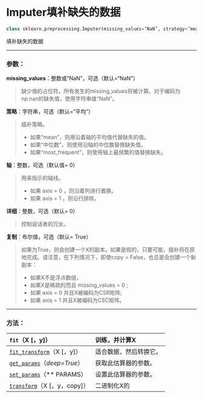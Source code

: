 # Imputer填补缺失的数据

```py
class sklearn.preprocessing.Imputer(missing_values=’NaN’, strategy=’mean’, axis=0, verbose=0, copy=True)
```

填补缺失的数据

---

### 参数：

**missing\_values**：整数或“NaN”，可选（默认=“NaN”）

> 缺少值的占位符。所有发生的missing\_values将被计算。对于编码为np.nan的缺失值，使用字符串值“NaN”。

**策略**：字符串，可选（默认=“平均”）

> 插补策略。
>
> * 如果“mean”，则用沿着轴的平均值代替缺失的值。
> * 如果“中位数”，则使用沿轴的中位数替换缺失值。
> * 如果“most\_frequent”，则使用轴上最频繁的值替换缺失。

**轴**：整数，可选（默认值= 0）

> 用来指示的轴线。
>
> * 如果
>   axis = 0
>   ，则沿着列进行置换。
> * 如果
>   axis = 1
>   ，则沿行排除。

**详细**：整数，可选（默认= 0）

> 控制说话者的冗长。

**复制**：布尔值，可选（默认= True）

> 如果为True，则会创建一个X的副本。如果是假的，只要可能，插补将在原地完成。请注意，在下列情况下，即使copy = False，也总是会创建一个新副本：
>
> * 如果X不是浮点数组，
> * 如果X是稀疏的而且
>   missing\_values = 0
>   ;
> * 如果
>   axis = 0
>   并且X被编码为CSR矩阵;
> * 如果
>   axis = 1
>   并且X被编码为CSC矩阵。

---

### 方法：

| `fit`（X \[，y\]） | 训练，并计算X |
| :--- | :--- |
| [`fit_transform`](http://scikit-learn.org/stable/modules/generated/sklearn.preprocessing.Binarizer.html#sklearn.preprocessing.Binarizer.fit_transform)（X \[，y\]） | 适合数据，然后转换它。 |
| [`get_params`](http://scikit-learn.org/stable/modules/generated/sklearn.preprocessing.Binarizer.html#sklearn.preprocessing.Binarizer.get_params)（_deep=True_） | 获取此估算器的参数。 |
| [`set_params`](http://scikit-learn.org/stable/modules/generated/sklearn.preprocessing.Binarizer.html#sklearn.preprocessing.Binarizer.set_params)（\*\* PARAMS） | 设置此估算器的参数。 |
| [`transform`](http://scikit-learn.org/stable/modules/generated/sklearn.preprocessing.Binarizer.html#sklearn.preprocessing.Binarizer.transform)（X \[，y，copy\]） | 二进制化X的 |



